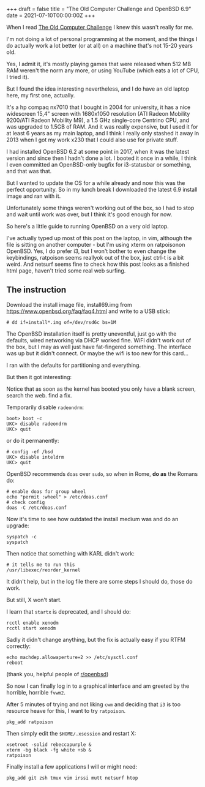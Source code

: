 +++
draft = false
title = "The Old Computer Challenge and OpenBSD 6.9"
date = 2021-07-10T00:00:00Z
+++

When I read [The Old Computer Challenge](https://dataswamp.org/~solene/2021-07-07-old-computer-challenge.html) I knew this wasn't really for me.

I'm not doing a lot of personal programming at the moment, and the things I do actually work a lot better (or at all) on a machine that's not 15-20 years old.

Yes, I admit it, it's mostly playing games that were released when 512 MB RAM weren't the norm any more, or using YouTube (which eats a lot of CPU, I tried it).

But I found the idea interesting nevertheless, and I do have an old laptop here, my first one, actually.

It's a hp compaq nx7010 that I bought in 2004 for university,
it has a nice widescreen 15,4" screen with 1680x1050 resolution (ATI Radeon Mobility 9200/ATI Radeon Mobility M9), a 1.5 GHz single-core Centrino CPU, and was upgraded to 1.5GB of RAM. And it was really expensive,
but I used it for at least 6 years as my main laptop, and I think I really only stashed it away in 2013 when I got my work x230 that I could also use for private stuff.

I had installed OpenBSD 6.2 at some point in 2017, when it was the latest version and since then I hadn't done a lot. I booted it once in a while, I think I even
committed an OpenBSD-only bugfix for i3-statusbar or something, and that was that.

But I wanted to update the OS for a while already and now this was the perfect opportunity. So in my lunch break I downloaded the latest 6.9 install image and ran with it.

Unfortunately some things weren't working out of the box, so I had to stop and wait until work was over, but I think it's good enough for now.

So here's a little guide to running OpenBSD on a very old laptop.

I've actually typed up most of this post on the laptop, in vim, although the file is sitting on another computer - but I'm using xterm on ratpoisonon OpenBSD.
Yes, I do prefer i3, but I won't bother to even change the keybindings, ratpoison seems reallyok out of the box, just ctrl-t is a bit weird.
And netsurf seems fine to check how this post looks as a finished html page, haven't tried some real web surfing.



## The instruction

Download the install image file, install69.img from https://www.openbsd.org/faq/faq4.html and write to a USB stick:


```
# dd if=install*.img of=/dev/rsd6c bs=1M
```

The OpenBSD installation itself is pretty uneventful, just go with the defaults, wired networking via DHCP worked fine. WiFi didn't work out of the box,
but I may as well just have fat-fingered something. The interface was up but it didn't connect. Or maybe the wifi is too new for this card...

I ran with the defaults for partitioning and everything.

But then it got interesting:

Notice that as soon as the kernel has booted you only have a blank screen, search the web. find a fix.

Temporarily disable `radeondrm`:


```
boot> boot -c
UKC> disable radeondrm
UKC> quit
```

or do it permanently:


```
# config -ef /bsd
UKC> disable inteldrm
UKC> quit
```

OpenBSD recommends `doas` over `sudo`, so when in Rome, **do as** the Romans do:

```
# enable doas for group wheel
echo "permit :wheel" > /etc/doas.conf
# check config
doas -C /etc/doas.conf
```

Now it's time to see how outdated the install medium was and do an upgrade:

```
syspatch -c
syspatch
```

Then notice that something with KARL didn't work:

```
# it tells me to run this
/usr/libexec/reorder_kernel
```

It didn't help, but  in the log file there are some steps I should do, those do work.

But still, X won't start.

I learn that `startx` is deprecated, and I should do:

```
rcctl enable xenodm
rcctl start xenodm
```

Sadly it didn't change anything, but the fix is actually easy if you RTFM correctly:

```
echo machdep.allowaperture=2 >> /etc/sysctl.conf
reboot
```
(thank you, helpful people of [r/openbsd](https://old.reddit.com/r/openbsd/comments/ogtl0s/problems_with_startx_69_radeondrm/))

So now I can finally log in to a graphical interface and am greeted by the horrible, horrible `fvwm2`.

After 5 minutes of trying and not liking `cwm` and deciding that `i3` is too resource heave for this, I want to try `ratpoison`.

```
pkg_add ratpoison
```

Then simply edit the `$HOME/.xsession` and restart X:

```
xsetroot -solid rebeccapurple &
xterm -bg black -fg white +sb &
ratpoison

```

Finally install a few applications I will or might need:

```
pkg_add git zsh tmux vim irssi mutt netsurf htop
```
